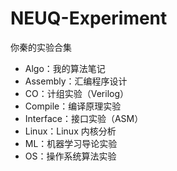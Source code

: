 # NEUQ-Experiment
你秦的实验合集

- Algo：我的算法笔记
- Assembly：汇编程序设计
- CO：计组实验（Verilog）
- Compile：编译原理实验
- Interface：接口实验（ASM）
- Linux：Linux 内核分析
- ML：机器学习导论实验
- OS：操作系统算法实验
